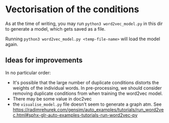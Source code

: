 # Vectorisation of the conditions

As at the time of writing, you may run `python3 word2vec_model.py` in this dir to generate a model, which gets saved as a file. 

Running `python3 word2vec_model.py <temp-file-name>` will load the model again. 

## Ideas for improvements

In no particular order:

* It's possible that the large number of duplicate conditions distorts the weights of the individual words. In pre-processing, we should consider removing duplicate conditions from when training the word2vec model.
* There may be some value in doc2vec
* the `visualise_model.py` file doesn't seem to generate a graph atm. See https://radimrehurek.com/gensim/auto_examples/tutorials/run_word2vec.html#sphx-glr-auto-examples-tutorials-run-word2vec-py 

